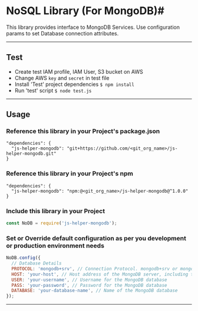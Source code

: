# NoSQL Library (For MongoDB)#

This library provides interface to MongoDB Services. Use configuration params to set Database connection attributes.


**************************************************


Test
----
* Create test IAM profile, IAM User, S3 bucket on AWS
* Change AWS `key` and `secret` in test file
* Install 'Test' project dependencies `$ npm install`
* Run 'test' script `$ node test.js`


**************************************************


Usage
-----
### Reference this library in your Project's package.json
```
"dependencies": {
  "js-helper-mongodb": "git+https://github.com/<git_org_name>/js-helper-mongodb.git"
}
```
### Reference this library in your Project's npm
```
"dependencies": {
  "js-helper-mongodb": "npm:@<git_org_name>/js-helper-mongodb@^1.0.0"
}
```


### Include this library in your Project
```javascript
const NoDB = require('js-helper-mongodb');
```


### Set or Override default configuration as per you development or production environment needs
```javascript
NoDB.config({
  // Database Details
  PROTOCOL: 'mongodb+srv', // Connection Protocol. mongodb+srv or mongodb
  HOST: 'your-host', // Host address of the MongoDB server, including the port. Ex: cluster0.example.mongodb.net
  USER: 'your-username', // Username for the MongoDB database
  PASS: 'your-password', // Password for the MongoDB database
  DATABASE: 'your-database-name', // Name of the MongoDB database
});
```


**************************************************
